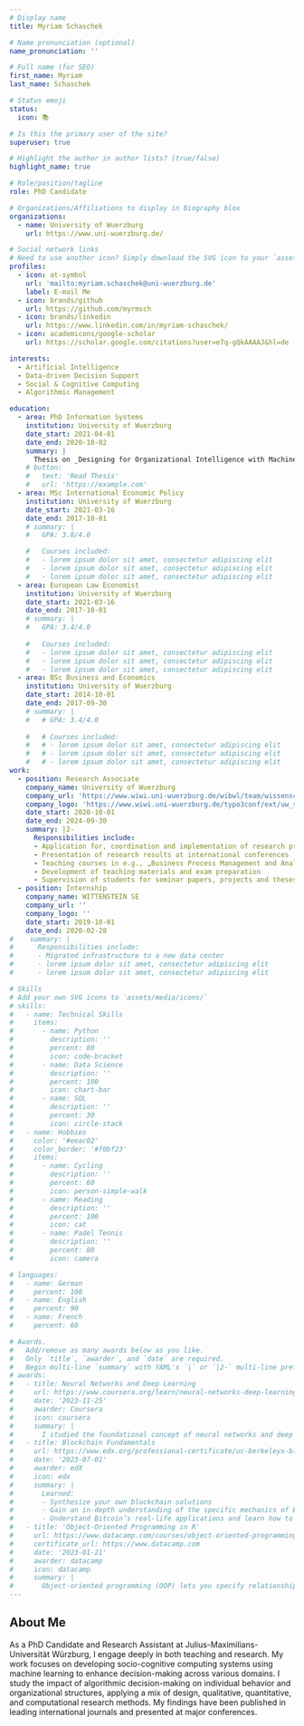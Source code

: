 ```yaml
---
# Display name
title: Myriam Schaschek

# Name pronunciation (optional)
name_pronunciation: ''

# Full name (for SEO)
first_name: Myriam
last_name: Schaschek

# Status emoji
status:
  icon: 📚

# Is this the primary user of the site?
superuser: true

# Highlight the author in author lists? (true/false)
highlight_name: true

# Role/position/tagline
role: PhD Candidate

# Organizations/Affiliations to display in Biography blox
organizations:
  - name: University of Wuerzburg
    url: https://www.uni-wuerzburg.de/

# Social network links
# Need to use another icon? Simply download the SVG icon to your `assets/media/icons/` folder.
profiles:
  - icon: at-symbol
    url: 'mailto:myriam.schaschek@uni-wuerzburg.de'
    label: E-mail Me
  - icon: brands/github
    url: https://github.com/myrmsch
  - icon: brands/linkedin
    url: https://www.linkedin.com/in/myriam-schaschek/
  - icon: academicons/google-scholar
    url: https://scholar.google.com/citations?user=e7q-gQkAAAAJ&hl=de

interests:
  - Artificial Intelligence
  - Data-driven Decision Support
  - Social & Cognitive Computing
  - Algorithmic Management

education:
  - area: PhD Information Systems
    institution: University of Wuerzburg
    date_start: 2021-04-01
    date_end: 2020-10-02
    summary: |
      Thesis on _Designing for Organizational Intelligence with Machine Learning_. Supervised by [Prof. Dr. Axel Winkelmann](https://www.wiwi.uni-wuerzburg.de/wibwl/team/lehrstuhlinhaber/). Presented papers at 3 international conferences in information systems. Contributions being published in leading information systems journals.
    # button:
    #   text: 'Read Thesis'
    #   url: 'https://example.com'
  - area: MSc International Economic Policy
    institution: University of Wuerzburg
    date_start: 2021-03-16
    date_end: 2017-10-01 
    # summary: |
    #   GPA: 3.8/4.0

    #   Courses included:
    #   - lorem ipsum dolor sit amet, consectetur adipiscing elit
    #   - lorem ipsum dolor sit amet, consectetur adipiscing elit
    #   - lorem ipsum dolor sit amet, consectetur adipiscing elit
  - area: European Law Economist
    institution: University of Wuerzburg
    date_start: 2021-03-16
    date_end: 2017-10-01 
    # summary: |
    #   GPA: 3.4/4.0
      
    #   Courses included:
    #   - lorem ipsum dolor sit amet, consectetur adipiscing elit
    #   - lorem ipsum dolor sit amet, consectetur adipiscing elit
    #   - lorem ipsum dolor sit amet, consectetur adipiscing elit
  - area: BSc Business and Economics
    institution: University of Wuerzburg
    date_start: 2014-10-01 
    date_end: 2017-09-30
    # summary: |
    #   # GPA: 3.4/4.0
      
    #   # Courses included:
    #   # - lorem ipsum dolor sit amet, consectetur adipiscing elit
    #   # - lorem ipsum dolor sit amet, consectetur adipiscing elit
    #   # - lorem ipsum dolor sit amet, consectetur adipiscing elit
work:
  - position: Research Associate
    company_name: University of Wuerzburg
    company_url: 'https://www.wiwi.uni-wuerzburg.de/wibwl/team/wissenschaftliche-mitarbeiter/myriam-schaschek/'
    company_logo: 'https://www.wiwi.uni-wuerzburg.de/typo3conf/ext/uw_sitepackage/Resources/Public/Images/uni-wuerzburg-logo.svg'
    date_start: 2020-10-01
    date_end: 2024-09-30
    summary: |2-
      Responsibilities include:
      - Application for, coordination and implementation of research projects
      - Presentation of research results at international conferences
      - Teaching courses in e.g., „Business Process Management and Analytics“
      - Development of teaching materials and exam preparation
      - Supervision of students for seminar papers, projects and theses
  - position: Internship
    company_name: WITTENSTEIN SE
    company_url: ''
    company_logo: ''
    date_start: 2019-10-01
    date_end: 2020-02-28
#    summary: |
#      Responsibilities include:
#      - Migrated infrastructure to a new data center
#      - lorem ipsum dolor sit amet, consectetur adipiscing elit
#      - lorem ipsum dolor sit amet, consectetur adipiscing elit

# Skills
# Add your own SVG icons to `assets/media/icons/`
# skills:
#   - name: Technical Skills
#     items:
#       - name: Python
#         description: ''
#         percent: 80
#         icon: code-bracket
#       - name: Data Science
#         description: ''
#         percent: 100
#         icon: chart-bar
#       - name: SQL
#         description: ''
#         percent: 30
#         icon: circle-stack
#   - name: Hobbies
#     color: '#eeac02'
#     color_border: '#f0bf23'
#     items:
#       - name: Cycling
#         description: ''
#         percent: 60
#         icon: person-simple-walk
#       - name: Reading
#         description: ''
#         percent: 100
#         icon: cat
#       - name: Padel Tennis
#         description: ''
#         percent: 80
#         icon: camera

# languages:
#   - name: German
#     percent: 100
#   - name: English
#     percent: 90
#   - name: French
#     percent: 60

# Awards.
#   Add/remove as many awards below as you like.
#   Only `title`, `awarder`, and `date` are required.
#   Begin multi-line `summary` with YAML's `|` or `|2-` multi-line prefix and indent 2 spaces below.
# awards:
#   - title: Neural Networks and Deep Learning
#     url: https://www.coursera.org/learn/neural-networks-deep-learning
#     date: '2023-11-25'
#     awarder: Coursera
#     icon: coursera
#     summary: |
#       I studied the foundational concept of neural networks and deep learning. By the end, I was familiar with the significant technological trends driving the rise of deep learning; build, train, and apply fully connected deep neural networks; implement efficient (vectorized) neural networks; identify key parameters in a neural network’s architecture; and apply deep learning to your own applications.
#   - title: Blockchain Fundamentals
#     url: https://www.edx.org/professional-certificate/uc-berkeleyx-blockchain-fundamentals
#     date: '2023-07-01'
#     awarder: edX
#     icon: edx
#     summary: |
#       Learned:
#       - Synthesize your own blockchain solutions
#       - Gain an in-depth understanding of the specific mechanics of Bitcoin
#       - Understand Bitcoin’s real-life applications and learn how to attack and destroy Bitcoin, Ethereum, smart contracts and Dapps, and alternatives to Bitcoin’s Proof-of-Work consensus algorithm
#   - title: 'Object-Oriented Programming in R'
#     url: https://www.datacamp.com/courses/object-oriented-programming-with-s3-and-r6-in-r
#     certificate_url: https://www.datacamp.com
#     date: '2023-01-21'
#     awarder: datacamp
#     icon: datacamp
#     summary: |
#       Object-oriented programming (OOP) lets you specify relationships between functions and the objects that they can act on, helping you manage complexity in your code. This is an intermediate level course, providing an introduction to OOP, using the S3 and R6 systems. S3 is a great day-to-day R programming tool that simplifies some of the functions that you write. R6 is especially useful for industry-specific analyses, working with web APIs, and building GUIs.
---
```


## About Me

<!-- Myriam Schaschek is a PhD Candidate at the University of Wuerzburg. Her research interests include artificial intelligence, data-driven decision making and social & cognitive computing systems.  -->

As a PhD Candidate and Research Assistant at Julius-Maximilians-Universität Würzburg, I engage deeply in both teaching and research. My work focuses on developing socio-cognitive computing systems using machine learning to enhance decision-making across various domains. I study the impact of algorithmic decision-making on individual behavior and organizational structures, applying a mix of design, qualitative, quantitative, and computational research methods. My findings have been published in leading international journals and presented at major conferences.